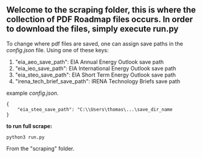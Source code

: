 ## Welcome to the scraping folder, this is where the collection of PDF Roadmap files occurs. In order to download the files, simply execute run.py

To change where pdf files are saved, one can assign save paths in the *config.json* file. Using one of these keys:
1. "eia_aeo_save_path": EIA Annual Energy Outlook save path
2. "eia_ieo_save_path": EIA International Energy Outlook save path
3. "eia_steo_save_path": EIA Short Term Energy Outlook save path
4. "irena_tech_brief_save_path": IRENA Technology Briefs save path

example *config.json*. 

    {
        "eia_steo_save_path": "C:\\Users\thomas\...\save_dir_name
    }

**to run full scrape:**

    python3 run.py

From the "scraping" folder.